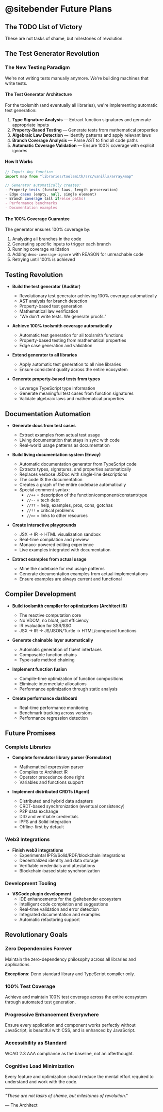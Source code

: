 # @sitebender Future Plans

## The TODO List of Victory

These are not tasks of shame, but milestones of revolution.

## The Test Generator Revolution

### The New Testing Paradigm

We're not writing tests manually anymore. We're building machines that write tests.

#### The Test Generator Architecture

For the toolsmith (and eventually all libraries), we're implementing automatic test generation:

1. **Type Signature Analysis** — Extract function signatures and generate appropriate inputs
2. **Property-Based Testing** — Generate tests from mathematical properties
3. **Algebraic Law Detection** — Identify patterns and apply relevant laws
4. **Branch Coverage Analysis** — Parse AST to find all code paths
5. **Automatic Coverage Validation** — Ensure 100% coverage with explicit ignores

#### How It Works

```typescript
// Input: Any function
import map from "libraries/toolsmith/src/vanilla/array/map"

// Generator automatically creates:
- Property tests (functor laws, length preservation)
- Edge cases (empty, null, single element)
- Branch coverage (all if/else paths)
- Performance benchmarks
- Documentation examples
```

#### The 100% Coverage Guarantee

The generator ensures 100% coverage by:

1. Analyzing all branches in the code
2. Generating specific inputs to trigger each branch
3. Running coverage validation
4. Adding `deno-coverage-ignore` with REASON for unreachable code
5. Retrying until 100% is achieved

## Testing Revolution

- **Build the test generator (Auditor)**
  - Revolutionary test generator achieving 100% coverage automatically
  - AST analysis for branch detection
  - Property-based test generation
  - Mathematical law verification
  - "We don't write tests. We generate proofs."

- **Achieve 100% toolsmith coverage automatically**
  - Automatic test generation for all toolsmith functions
  - Property-based testing from mathematical properties
  - Edge case generation and validation

- **Extend generator to all libraries**
  - Apply automatic test generation to all nine libraries
  - Ensure consistent quality across the entire ecosystem

- **Generate property-based tests from types**
  - Leverage TypeScript type information
  - Generate meaningful test cases from function signatures
  - Validate algebraic laws and mathematical properties

## Documentation Automation

- **Generate docs from test cases**
  - Extract examples from actual test usage
  - Living documentation that stays in sync with code
  - Real-world usage patterns as documentation

- **Build living documentation system (Envoy)**
  - Automatic documentation generator from TypeScript code
  - Extracts types, signatures, and properties automatically
  - Replaces verbose JSDoc with single-line descriptions
  - The code IS the documentation
  - Creates a graph of the entire codebase automatically
  - Special comment syntax:
    - `//++` = description of the function/component/constant/type
    - `//--` = tech debt
    - `//??` = help, examples, pros, cons, gotchas
    - `//!!` = critical problems
    - `//>>` = links to other resources

- **Create interactive playgrounds**
  - JSX → IR → HTML visualization sandbox
  - Real-time compilation and preview
  - Monaco-powered editing experience
  - Live examples integrated with documentation

- **Extract examples from actual usage**
  - Mine the codebase for real usage patterns
  - Generate documentation examples from actual implementations
  - Ensure examples are always current and functional

## Compiler Development

- **Build toolsmith compiler for optimizations (Architect IR)**
  - The reactive computation core
  - No VDOM, no bloat, just efficiency
  - IR evaluation for SSR/SSG
  - JSX → IR → JS/JSON/Turtle → HTML/composed functions

- **Generate chainable layer automatically**
  - Automatic generation of fluent interfaces
  - Composable function chains
  - Type-safe method chaining

- **Implement function fusion**
  - Compile-time optimization of function compositions
  - Eliminate intermediate allocations
  - Performance optimization through static analysis

- **Create performance dashboard**
  - Real-time performance monitoring
  - Benchmark tracking across versions
  - Performance regression detection

## Future Promises

### Complete Libraries

- **Complete formulator library parser (Formulator)**
  - Mathematical expression parser
  - Compiles to Architect IR
  - Operator precedence done right
  - Variables and functions support

- **Implement distributed CRDTs (Agent)**
  - Distributed and hybrid data adapters
  - CRDT-based synchronization (eventual consistency)
  - P2P data exchange
  - DID and verifiable credentials
  - IPFS and Solid integration
  - Offline-first by default

### Web3 Integrations

- **Finish web3 integrations**
  - Experimental IPFS/Solid/RDF/blockchain integrations
  - Decentralized identity and data storage
  - Verifiable credentials and attestations
  - Blockchain-based state synchronization

### Development Tooling

- **VSCode plugin development**
  - IDE enhancements for the @sitebender ecosystem
  - Intelligent code completion and suggestions
  - Real-time validation and error detection
  - Integrated documentation and examples
  - Automatic refactoring support

## Revolutionary Goals

### Zero Dependencies Forever

Maintain the zero-dependency philosophy across all libraries and applications.

**Exceptions:** Deno standard library and TypeScript compiler only.

### 100% Test Coverage

Achieve and maintain 100% test coverage across the entire ecosystem through automated test generation.

### Progressive Enhancement Everywhere

Ensure every application and component works perfectly without JavaScript, is beautiful with CSS, and is enhanced by JavaScript.

### Accessibility as Standard

WCAG 2.3 AAA compliance as the baseline, not an afterthought.

### Cognitive Load Minimization

Every feature and optimization should reduce the mental effort required to understand and work with the code.

---

*"These are not tasks of shame, but milestones of revolution."*

— The Architect
